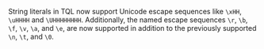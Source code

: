 String literals in TQL now support Unicode escape sequences like `\xHH`,
`\uHHHH` and `\UHHHHHHHH`. Additionally, the named escape sequences `\r`, `\b`,
`\f`, `\v`, `\a`, and `\e`, are now supported in addition to the previously
supported `\n`, `\t`, and `\0`.

